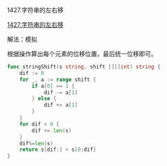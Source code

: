1427.字符串的左右移

[1427.字符串的左右移](https://leetcode.cn/problems/perform-string-shifts/)



解法：模拟



根据操作算出每个元素的位移位置，最后统一位移即可。



```go
func stringShift(s string, shift [][]int) string {
	dif := 0
	for _, a := range shift {
		if a[0] == 1 {
			dif -= a[1]
		} else {
			dif += a[1]
		}
	}
	for dif < 0 {
		dif += len(s)
	}
	dif%=len(s)
	return s[dif:] + s[0:dif]
}
```
